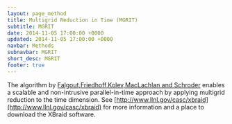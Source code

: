```yaml
---
layout: page_method
title: Multigrid Reduction in Time (MGRIT)
subtitle: MGRIT
date: 2014-11-05 17:00:00 +0000
updated: 2014-11-05 17:00:00 +0000
navbar: Methods
subnavbar: MGRIT
short_desc: MGRIT
footer: true
---
```


The algorithm by
[Falgout,Friedhoff,Kolev,MacLachlan and Schroder](https://computation.llnl.gov/project/parallel-time-integration/pubs/mgritPaper-2013-3.pdf)
enables a scalable and non-intrusive parallel-in-time approach by applying multigrid reduction to the time dimension.  See [http://www.llnl.gov/casc/xbraid](http://www.llnl.gov/casc/xbraid) for more information and a place to download the XBraid software.
